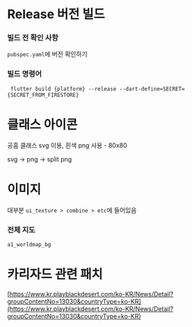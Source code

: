 # Release 버전 빌드
### 빌드 전 확인 사항
`pubspec.yaml`에 버전 확인하기

### 빌드 명령어
```
 flutter build {platform} --release --dart-define=SECRET={SECRET_FROM_FIRESTORE}
```

# 클래스 아이콘
공홈 클래스 svg 이용, 흰색 png 사용 - 80x80

svg -> png -> split png

# 이미지
대부분 `ui_texture > combine > etc`에 들어있음

### 전체 지도
`a1_worldmap_bg`

# 카리자드 관련 패치
[https://www.kr.playblackdesert.com/ko-KR/News/Detail?groupContentNo=13030&countryType=ko-KR](https://www.kr.playblackdesert.com/ko-KR/News/Detail?groupContentNo=13030&countryType=ko-KR)

